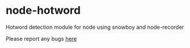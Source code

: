 # node-hotword

Hotword detection module for node using snowboy and node-recorder

Please report any bugs [here](https://github.com/ScottishCyclops/node-hotword/issues)
